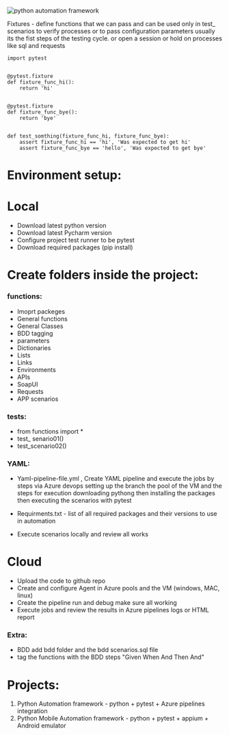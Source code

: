 ![python automation framework](https://user-images.githubusercontent.com/52358947/218895277-a7dffc87-909b-4ae8-828d-59a26541d512.png)


Fixtures - define functions that we can pass and can be used only in test_ scenarios to verify processes or to pass configuration parameters usually its the fist steps of the testing cycle. or open a session or hold on processes like sql and requests

```
import pytest


@pytest.fixture
def fixture_func_hi():
    return 'hi'


@pytest.fixture
def fixture_func_bye():
    return 'bye'


def test_somthing(fixture_func_hi, fixture_func_bye):
    assert fixture_func_hi == 'hi', 'Was expected to get hi'
    assert fixture_func_bye == 'hello', 'Was expected to get bye'
```


# Environment setup:
# Local
- Download latest python version
- Download latest Pycharm version
- Configure project test runner to be pytest
- Download required packages (pip install)


# Create folders inside the project:
### functions:
- Imoprt packeges
- General functions
- General Classes
- BDD tagging
- parameters
- Dictionaries
- Lists
- Links
- Environments
- APIs
- SoapUI
- Requests
- APP scenarios

### tests:
- from functions import *
- test_ senario01()
- test_scenario02()

### YAML:
- Yaml-pipeline-file.yml , Create YAML pipeline and execute the jobs by steps via Azure devops
  setting up the branch the pool of the VM and the steps for execution downloading pythong then installing the packages then executing the scenarios with pytest
- Requirments.txt - list of all required packages and their versions to use in automation

- Execute scenarios locally and review all works

# Cloud
- Upload the code to github repo
- Create and configure Agent in Azure pools and the VM (windows, MAC, linux)
- Create the pipeline run and debug make sure all working
- Execute jobs and review the results in Azure pipelines logs or HTML report

### Extra:
- BDD add bdd folder and the bdd scenarios.sql file
- tag the functions with the BDD steps "Given When And Then And"

# Projects:
1) Python Automation framework - python + pytest + Azure pipelines integration
2) Python Mobile Automation framework - python + pytest + appium + Android emulator


